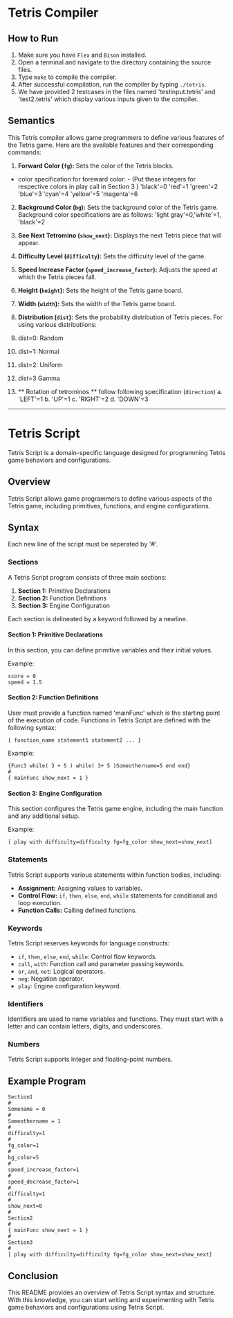 # Tetris Compiler

## How to Run

1. Make sure you have `Flex` and `Bison` installed.
2. Open a terminal and navigate to the directory containing the source files.
3. Type `make` to compile the compiler.
4. After successful compilation, run the compiler by typing `./tetris`.
5. We have provided 2 testcases in the files named 'testinput.tetris' and 'test2.tetris' which display various inputs given to the compiler.

## Semantics

This Tetris compiler allows game programmers to define various features of the Tetris game. Here are the available features and their corresponding commands:

1. **Forward Color (`fg`):** Sets the color of the Tetris blocks.
* color specification for foreward color: - (Put these integers for respective colors in play call in Section 3 ) 
'black'=0
'red'=1
'green'=2 
'blue'=3
'cyan'=4
'yellow'=5 
'magenta'=6 
2. **Background Color (`bg`):** Sets the background color of the Tetris game.
Background color specifications are as follows: 
'light gray'=0,'white'=1, 'black'=2
3. **See Next Tetromino (`show_next`):** Displays the next Tetris piece that will appear.

4. **Difficulty Level (`difficulty`):** Sets the difficulty level of the game.
5. **Speed Increase Factor (`speed_increase_factor`):** Adjusts the speed at which the Tetris pieces fall.
6. **Height (`height`):** Sets the height of the Tetris game board.
7. **Width (`width`):** Sets the width of the Tetris game board.
8. **Distribution (`dist`):** Sets the probability distribution of Tetris pieces.
For using various distributiions: 
 1. dist=0: Random
 2. dist=1: Normal
 3. dist=2: Uniform
 4. dist=3 Gamma 
9. ** Rotation of tetrominos ** follow following specification (`direction`)
  a. 'LEFT'=1
  b. 'UP'=1
  c. 'RIGHT'=2
  d. 'DOWN'=3

---
# Tetris Script

Tetris Script is a domain-specific language designed for programming Tetris game behaviors and configurations.

## Overview

Tetris Script allows game programmers to define various aspects of the Tetris game, including primitives, functions, and engine configurations.

## Syntax
Each new line of the script must be seperated by '#'.

### Sections

A Tetris Script program consists of three main sections:

1. **Section 1:** Primitive Declarations
2. **Section 2:** Function Definitions
3. **Section 3:** Engine Configuration

Each section is delineated by a keyword followed by a newline.

#### Section 1: Primitive Declarations

In this section, you can define primitive variables and their initial values.

Example:
```
score = 0
speed = 1.5
```

#### Section 2: Function Definitions
User must provide a function named 'mainFunc' which is the starting point of the execution of code.
Functions in Tetris Script are defined with the following syntax:

```
{ function_name statement1 statement2 ... }
```

Example:
```
{Func3 while( 3 + 5 ) while( 3+ 5 )Someothername=5 end end}
#
{ mainFunc show_next = 1 }
```

#### Section 3: Engine Configuration

This section configures the Tetris game engine, including the main function and any additional setup.

Example:
```
[ play with difficulty=difficulty fg=fg_color show_next=show_next]
```

### Statements

Tetris Script supports various statements within function bodies, including:

- **Assignment:** Assigning values to variables.
- **Control Flow:** `if`, `then`, `else`, `end`, `while` statements for conditional and loop execution.
- **Function Calls:** Calling defined functions.

### Keywords

Tetris Script reserves keywords for language constructs:

- `if`, `then`, `else`, `end`, `while`: Control flow keywords.
- `call`, `with`: Function call and parameter passing keywords.
- `or`, `and`, `not`: Logical operators.
- `neg`: Negation operator.
- `play`: Engine configuration keyword.

### Identifiers

Identifiers are used to name variables and functions. They must start with a letter and can contain letters, digits, and underscores.

### Numbers

Tetris Script supports integer and floating-point numbers.

## Example Program

```
Section1
#
Somename = 0
#
Someothername = 1
#
difficulty=1
#
fg_color=1
#
bg_color=5
#
speed_increase_factor=1
#
speed_decrease_factor=1
#
difficulty=1
#
show_next=0
#
Section2
#
{ mainFunc show_next = 1 }
#
Section3
#
[ play with difficulty=difficulty fg=fg_color show_next=show_next]

```

## Conclusion

This README provides an overview of Tetris Script syntax and structure. With this knowledge, you can start writing and experimenting with Tetris game behaviors and configurations using Tetris Script.


